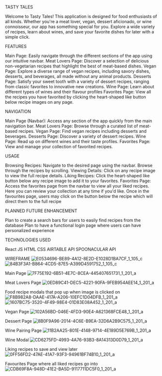 TASTY TALES

Welcome to Tasty Tales! This application is designed for food enthusiasts of all kinds. Whether you're a meat lover, vegan, dessert aficionado, or wine connoisseur, our app has something special for you. Explore a wide variety of recipes, learn about wines, and save your favorite dishes for later with a simple click.

FEATURES

Main Page: Easily navigate through the different sections of the app using our intuitive navbar.
Meat Lovers Page: Discover a selection of delicious non-vegetarian recipes that highlight the best of meat-based dishes.
Vegan Page: Explore a diverse range of vegan recipes, including savory dishes, desserts, and beverages, all made without any animal products.
Desserts Page: Satisfy your sweet tooth with a variety of dessert recipes, ranging from classic favorites to innovative new creations.
Wine Page: Learn about different types of wines and their flavour profiles
Favorites Page: View all the recipes you have favorited by clicking the heart-shaped like button below recipe images on any page.


NAVIGATION

Main Page (Navbar): Access any section of the app quickly from the main navigation bar.
Meat Lovers Page: Browse through a curated list of meat-based recipes.
Vegan Page: Find vegan recipes including desserts and beverages.
Desserts Page: Discover a variety of dessert recipes.
Wine Page: Read up on different wines and their taste profiles.
Favorites Page: View and manage your collection of favorited recipes.

USAGE

Browsing Recipes: Navigate to the desired page using the navbar. Browse through the recipes by scrolling.
Viewing Details: Click on any recipe image to view the full recipe details.
Liking Recipes: Click the heart-shaped like button below any recipe image to add it to your favorites.
Favorites Page: Access the favorites page from the navbar to view all your liked recipes. Here you can review your collection at any time if you'd like. Once in the favourites page, users may click on the button below the recipe which will direct them to the full recipe

PLANNED FUTURE ENHANCEMENT

Plan to create a search bars for users to easily find recipes from the database
Plan to have a functional login page where users can have personalized experience

TECHNOLOGIES USED

React JS
HTML
CSS
AIRTABLE API
SPOONACULAR API

WIREFRAME
![E0534696-BE89-4A12-8E2D-E1028D1BA7CF_1_105_c](https://github.com/Vicknesh95/Tasty-Tales/assets/163378473/fc8cd9f8-e643-42b7-9f75-27684dda1f96)
![84B3F3A1-B864-4CD5-87E5-A399D4591752_1_105_c](https://github.com/Vicknesh95/Tasty-Tales/assets/163378473/012c416b-7011-4a5a-ba8e-9b5dfb36f96b)



Main Page
![7F75E192-6B51-4E7C-8CEA-445407651731_1_201_a](https://github.com/Vicknesh95/Tasty-Tales/assets/163378473/f4780bf2-4d03-406c-b04d-bf88709c3a41)

Meat Lovers Page
![0ED89C41-DEC5-4221-90FA-9FEB954AEE14_1_201_a](https://github.com/Vicknesh95/Tasty-Tales/assets/163378473/1d9c2ece-574a-48bc-9994-23cde14a96ff)

Food recipe modals that pop up when image is clicked on
![F8B982A8-DAAE-417A-A206-10EFC1D04DFB_1_201_a](https://github.com/Vicknesh95/Tasty-Tales/assets/163378473/67fb11cc-46d5-4cdc-b1f1-6d0a009aa095)
![1607BC75-3520-4F49-98E4-01D83E08A452_1_201_a](https://github.com/Vicknesh95/Tasty-Tales/assets/163378473/2ac39a96-edfd-492e-b962-d8fbf14a5b5b)

Vegan Page
![102A56BD-046E-4FD3-90E4-A621368FCE48_1_201_a](https://github.com/Vicknesh95/Tasty-Tales/assets/163378473/b28967a7-eaf5-4d46-86a6-21ab8c56bc3e)

Dessert Page
![8B0F9A96-2014-4C6E-B9EA-32D6A2B9C575_1_201_a](https://github.com/Vicknesh95/Tasty-Tales/assets/163378473/0bcfe383-5605-4bf2-be21-00f6b0589d6f)

Wine Pairing Page
![11B2AA25-801E-4148-9714-4E189D5E769B_1_201_a](https://github.com/Vicknesh95/Tasty-Tales/assets/163378473/cf381562-6e2e-48dd-b60e-c7ffb5e25a96)

Wine Modal
![CD6275FD-4993-4A76-93B3-8A14313D0D79_1_201_a](https://github.com/Vicknesh95/Tasty-Tales/assets/163378473/98c70ffc-caaf-400b-b00f-fb0ad3d136fa)

Liking recipes to save and view later
![0FF56FD2-47AE-41A7-93F3-94961BF74B10_1_201_a](https://github.com/Vicknesh95/Tasty-Tales/assets/163378473/cd236d49-0fff-4135-953e-9036d61c806f)

Favourites Page where all liked recipes go into
![CDB69F8A-948D-41E2-BA5D-9117711DC5F0_1_201_a](https://github.com/Vicknesh95/Tasty-Tales/assets/163378473/2d52a153-0f08-403b-97e6-bb2a98a77beb)
